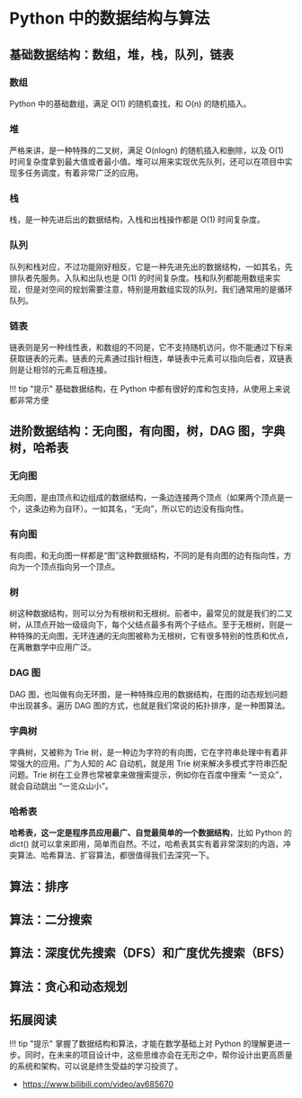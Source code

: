 # Python 中的数据结构与算法

## 基础数据结构：数组，堆，栈，队列，链表

### 数组

Python 中的基础数组，满足 O(1) 的随机查找，和 O(n) 的随机插入。

### 堆

严格来讲，是一种特殊的二叉树，满足 O(nlogn) 的随机插入和删除，以及 O(1) 时间复杂度拿到最大值或者最小值。堆可以用来实现优先队列，还可以在项目中实现多任务调度，有着非常广泛的应用。

### 栈

栈，是一种先进后出的数据结构，入栈和出栈操作都是 O(1) 时间复杂度。

### 队列

队列和栈对应，不过功能刚好相反，它是一种先进先出的数据结构，一如其名，先排队者先服务。入队和出队也是 O(1) 的时间复杂度。栈和队列都能用数组来实现，但是对空间的规划需要注意，特别是用数组实现的队列，我们通常用的是循环队列。

### 链表

链表则是另一种线性表，和数组的不同是，它不支持随机访问，你不能通过下标来获取链表的元素。链表的元素通过指针相连，单链表中元素可以指向后者，双链表则是让相邻的元素互相连接。

!!! tip "提示"
    基础数据结构，在 Python 中都有很好的库和包支持，从使用上来说都非常方便

## 进阶数据结构：无向图，有向图，树，DAG 图，字典树，哈希表

### 无向图

无向图，是由顶点和边组成的数据结构，一条边连接两个顶点（如果两个顶点是一个，这条边称为自环）。一如其名，“无向”，所以它的边没有指向性。

### 有向图 

有向图，和无向图一样都是“图”这种数据结构，不同的是有向图的边有指向性，方向为一个顶点指向另一个顶点。

### 树

树这种数据结构，则可以分为有根树和无根树。前者中，最常见的就是我们的二叉树，从顶点开始一级级向下，每个父结点最多有两个子结点。至于无根树，则是一种特殊的无向图，无环连通的无向图被称为无根树，它有很多特别的性质和优点，在离散数学中应用广泛。

### DAG 图

DAG 图，也叫做有向无环图，是一种特殊应用的数据结构，在图的动态规划问题中出现甚多。遍历 DAG 图的方式，也就是我们常说的拓扑排序，是一种图算法。

### 字典树

字典树，又被称为 Trie 树，是一种边为字符的有向图，它在字符串处理中有着非常强大的应用。广为人知的 AC 自动机，就是用 Trie 树来解决多模式字符串匹配问题。Trie 树在工业界也常被拿来做搜索提示，例如你在百度中搜索 “一览众”，就会自动跳出 “一览众山小”。

### 哈希表

**哈希表，这一定是程序员应用最广、自觉最简单的一个数据结构**，比如 Python 的 dict() 就可以拿来即用，简单而自然。不过，哈希表其实有着非常深刻的内涵，冲突算法、哈希算法、扩容算法，都很值得我们去深究一下。

## 算法：排序

## 算法：二分搜索

## 算法：深度优先搜索（DFS）和广度优先搜索（BFS）

## 算法：贪心和动态规划

## 拓展阅读

!!! tip "提示"
    掌握了数据结构和算法，才能在数学基础上对 Python 的理解更进一步。同时，在未来的项目设计中，这些思维亦会在无形之中，帮你设计出更高质量的系统和架构，可以说是终生受益的学习投资了。

- https://www.bilibili.com/video/av685670

